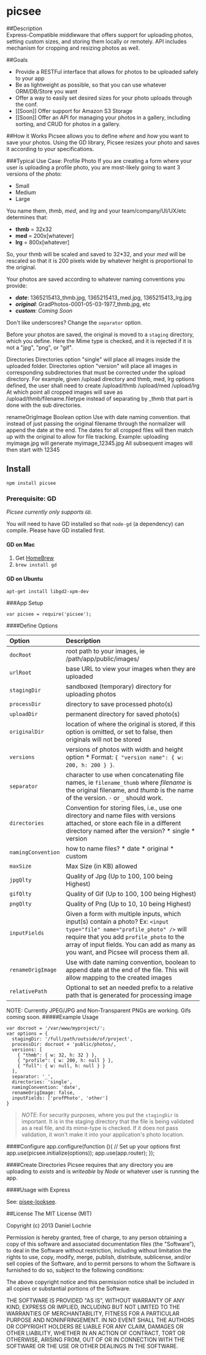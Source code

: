 picsee
=================

##Description  
Express-Compatible middleware that offers support for uploading photos, setting custom sizes, and 
storing them locally or remotely. API includes mechanism for cropping and resizing photos as well. 

##Goals

* Provide a RESTFul interface that allows for photos to be uploaded safely to your app
* Be as lightweight as possible, so that you can use whatever ORM/DB/Store you want
* Offer a way to easily set desired sizes for your photo uploads through the conf.
* [[Soon]] Offer support for Amazon S3 Storage
* [[Soon]] Offer an API for managing your photos in a gallery, including sorting, and CRUD for photos
in a gallery.

##How it Works
Picsee allows you to define _where_ and _how_ you want to save your photos. Using the GD library,
Picsee resizes your photo and saves it according to your specifications.

###Typical Use Case: Profile Photo
If you are creating a form where your user is uploading a profile photo, you are most-likely
going to want 3 versions of the photo:

* Small
* Medium
* Large

You name them, _thmb_, _med_, and _lrg_ and your team/company/UI/UX/etc determines that:

* **thmb** = 32x32
* **med** = 200x[whatever]
* **lrg** = 800x[whatever] 

So, your thmb will be scaled and saved to 32*32, and your _med_ will be rescaled so that it is 200 pixels wide by whatever height is proportional to the original.

Your photos are saved according to whatever naming conventions you provide:

* **_date_**: 1365215413_thmb.jpg, 1365215413_med.jpg, 1365215413_lrg.jpg
* **_original_**: GradPhotos-0001-05-03-1977_thmb.jpg, etc
* **_custom_**: _Coming Soon_

Don't like underscores? Change the `separator` option.

Before your photos are saved, the original is moved to a `staging` directory, 
which you define. Here the Mime type is checked, and it is rejected if it is not
a "jpg", "png", or "gif". 

Directories
Directories option "single" will place all images inside the uploaded folder.
Directories option "version" will place all images in corresponding subdirectories that must be corrected under the upload directory.
For example, given /upload directory and thmb, med, lrg options defined, the user shall need to create /upload/thmb /upload/med /upload/lrg
At which point all cropped images will save as /upload/thmb/filename.filetype instead of separating by _thmb that part is done with the sub directories.

renameOrigImage
Boolean option 
Use with date naming convention.
that instead of just passing the original filename through the normalizer will append the date at the end.
The dates for all cropped files will then match up with the original to allow for file tracking.
Example:
uploading myimage.jpg will generate myimage_12345.jpg
All subsequent images will then start with 12345


## Install

    npm install picsee

### Prerequisite: GD  

_Picsee currently only supports `GD`._

You will need to have GD installed so that `node-gd` (a dependency) can compile. Please have GD installed first.

#### GD on Mac  
1. Get [HomeBrew](http://mxcl.github.io/homebrew/)
2. `brew install gd`

#### GD on Ubuntu
    apt-get install libgd2-xpm-dev

###App Setup

    var picsee = require('picsee');

####Define Options

| Option     | Description  |
| :--------------| :------------ |
| `docRoot` | root path to your images, ie /path/app/public/images/
| `urlRoot` | base URL to view your images when they are uploaded
| `stagingDir` | sandboxed (temporary) directory for uploading photos
| `processDir` | directory to save processed photo(s)
| `uploadDir` | permanent directory for saved photo(s)
| `originalDir` | location of where the original is stored, if this option is omitted, or set to false, then originals will not be stored
| `versions` | versions of photos with width and height option * Format: `{ "version name": { w: 200, h: 200 } }`.
| `separator` | character to use when concatenating file names, ie `filename_thumb` where _filename_ is the original filename, and _thumb_ is the name of the version. `-` or `_` should work.
| `directories` | Convention for storing files, i.e., use one directory and name files with versions attached, or store each file in a different directory named after the version? * single * version 
| `namingConvention` | how to name files? * date * original * custom
| `maxSize` | Max Size (in KB) allowed
| `jpgQlty` | Quality of Jpg (Up to 100, 100 being Highest)
| `gifQlty` | Quality of Gif (Up to 100, 100 being Highest)
| `pngQlty` | Quality of Png (Up to 10, 10 being Highest)
| `inputFields` | Given a form with multiple inputs, which input(s) contain a photo?  Ex: `<input type="file" name="profile_photo" />` will require that you add `profile_photo` to the array of input fields. You can add as many as you want, and Picsee will process them all.
| `renameOrigImage` | Use with date naming convention, boolean to append date at the end of the file. This will allow mapping to the created images
| `relativePath` | Optional to set an needed prefix to a relative path that is generated for processing image

NOTE: Currently JPEG/JPG and Non-Transparent PNGs are working. Gifs coming soon.
#####Example Usage

    var docroot = '/var/www/myproject/';
    var options = {
      stagingDir: '/full/path/outside/of/project',
      processDir: docroot + 'public/photos/,
      versions: [  
        { "thmb": { w: 32, h: 32 } },   
        { "profile": { w: 200, h: null } },  
        { "full": { w: null, h: null } }  
      ],
      separator: '_',  
      directories: 'single',
      namingConvention: 'date',
	  renameOrigImage: false,
      inputFields: ['profPhoto', 'other']
    }

> *NOTE*: For security purposes, where you put the `stagingDir` is important. It is in the staging directory 
> that the file is being validated as a real file, and its mime-type is checked. If it does not pass validation,
> it won't make it into your application's photo location. 

####Configure
    app.configure(function (){
      // Set up your options first
      app.use(picsee.initialize(options));
      app.use(app.router);
    });

####Create Directories
Picsee requires that any directory you are uploading to _exists_ and is _writeable_ by _Node_ or whatever user is running the app. 

####Usage with Express

See: [pisee-looksee](https://github.com/dlochrie/picsee-looksee).


##License
The MIT License (MIT)

Copyright (c) 2013 Daniel Lochrie

Permission is hereby granted, free of charge, to any person obtaining a copy of this software and associated documentation files (the "Software"), to deal in the Software without restriction, including without limitation the rights to use, copy, modify, merge, publish, distribute, sublicense, and/or sell copies of the Software, and to permit persons to whom the Software is furnished to do so, subject to the following conditions:

The above copyright notice and this permission notice shall be included in all copies or substantial portions of the Software.

THE SOFTWARE IS PROVIDED "AS IS", WITHOUT WARRANTY OF ANY KIND, EXPRESS OR IMPLIED, INCLUDING BUT NOT LIMITED TO THE WARRANTIES OF MERCHANTABILITY, FITNESS FOR A PARTICULAR PURPOSE AND NONINFRINGEMENT. IN NO EVENT SHALL THE AUTHORS OR COPYRIGHT HOLDERS BE LIABLE FOR ANY CLAIM, DAMAGES OR OTHER LIABILITY, WHETHER IN AN ACTION OF CONTRACT, TORT OR OTHERWISE, ARISING FROM, OUT OF OR IN CONNECTION WITH THE SOFTWARE OR THE USE OR OTHER DEALINGS IN THE SOFTWARE.
